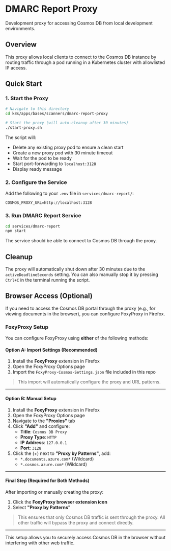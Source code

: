 # DMARC Report Proxy

Development proxy for accessing Cosmos DB from local development environments.

## Overview

This proxy allows local clients to connect to the Cosmos DB instance by routing traffic through a pod running in a Kubernetes cluster with allowlisted IP access.

## Quick Start

### 1. Start the Proxy

```bash
# Navigate to this directory
cd k8s/apps/bases/scanners/dmarc-report-proxy

# Start the proxy (will auto-cleanup after 30 minutes)
./start-proxy.sh
```

The script will:
- Delete any existing proxy pod to ensure a clean start
- Create a new proxy pod with 30 minute timeout
- Wait for the pod to be ready
- Start port-forwarding to `localhost:3128`
- Display ready message

### 2. Configure the Service

Add the following to your `.env` file in `services/dmarc-report/`:

```env
COSMOS_PROXY_URL=http://localhost:3128
```

### 3. Run DMARC Report Service

```bash
cd services/dmarc-report
npm start
```

The service should be able to connect to Cosmos DB through the proxy.

## Cleanup

The proxy will automatically shut down after 30 minutes due to the `activeDeadlineSeconds` setting. You can also manually stop it by pressing `Ctrl+C` in the terminal running the script.

## Browser Access (Optional)

If you need to access the Cosmos DB portal through the proxy (e.g., for viewing documents in the browser), you can configure FoxyProxy in Firefox.

### FoxyProxy Setup

You can configure FoxyProxy using **either** of the following methods:

#### **Option A: Import Settings (Recommended)**

1. Install the **FoxyProxy** extension in Firefox  
2. Open the FoxyProxy Options page  
3. Import the `FoxyProxy-Cosmos-Settings.json` file included in this repo

> This import will automatically configure the proxy and URL patterns.

---

#### **Option B: Manual Setup**

1. Install the **FoxyProxy** extension in Firefox  
2. Open the FoxyProxy Options page
3. Navigate to the **"Proxies"** tab
4. Click **"Add"** and configure:
   - **Title**: `Cosmos DB Proxy`
   - **Proxy Type**: `HTTP`
   - **IP Address**: `127.0.0.1`
   - **Port**: `3128`
5. Click the (+) next to **"Proxy by Patterns"**, add:
   - `*.documents.azure.com*` (Wildcard)
   - `*.cosmos.azure.com*` (Wildcard)

---

#### Final Step (Required for Both Methods)

After importing or manually creating the proxy:

1. Click the **FoxyProxy browser extension icon**
2. Select **"Proxy by Patterns"**

> This ensures that only Cosmos DB traffic is sent through the proxy. All other traffic will bypass the proxy and connect directly.

---

This setup allows you to securely access Cosmos DB in the browser without interfering with other web traffic.
